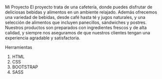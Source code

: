 Mi Proyecto
El proyecto trata de una cafetería, donde puedes disfrutar de deliciosas bebidas y alimentos en un ambiente relajado. Además ofrecemos una variedad de bebidas, desde café hasta té y jugos naturales, y una selección de alimentos que incluyen panecillos, sándwiches y postres. Nuestros productos son preparados con ingredientes frescos y de alta calidad, y siempre nos aseguramos de que nuestros clientes tengan una experiencia agradable y satisfactoria.

Herramientas 
1. HTML
2. CSS
3. BOOTSTRAP
4. SASS